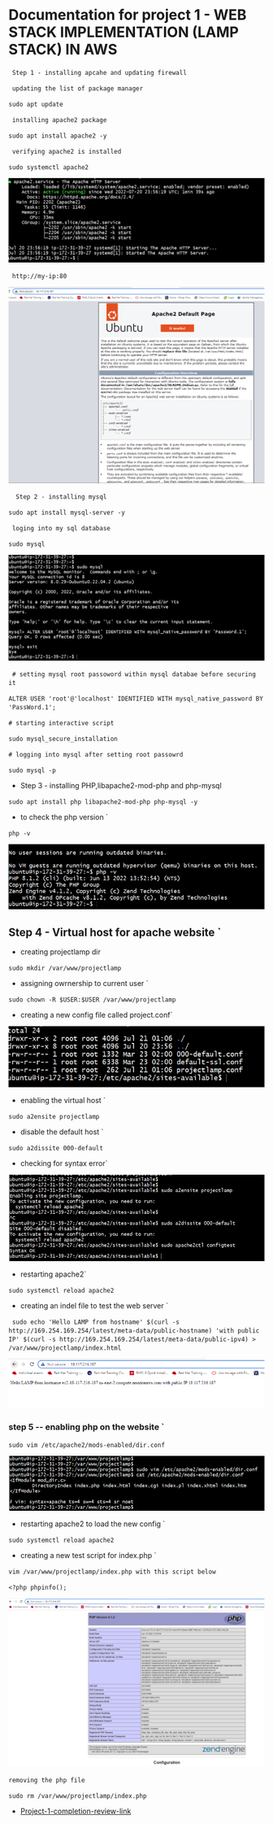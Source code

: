 # Documentation for project 1 - WEB STACK IMPLEMENTATION (LAMP STACK) IN AWS

` Step 1 - installing apcahe and updating firewall`

` updating the list of package manager`

`sudo apt update`

` installing apache2 package`

`sudo apt install apache2 -y `

` verifying apache2 is installed`

`sudo systemctl apache2`

![project image](./images/Project1-Image1-systemctl-status-apache2.PNG)

` http://my-ip:80`

![project image](./images/Project1-Image2-apache-default-page.PNG)

`  Step 2 - installing mysql`

` sudo apt install mysql-server -y `

` loging into my sql database`

` sudo mysql `

![project image](./images/Project1-Image3-mysql-passoword.PNG)



` # setting mysql root passoword within mysql databae before securing it`

` ALTER USER 'root'@'localhost' IDENTIFIED WITH mysql_native_password BY 'PassWord.1'; `

` # starting interactive script `

` sudo mysql_secure_installation `

` # logging into mysql after setting root passowrd `

` sudo mysql -p `

*  Step 3 - installing PHP,libapache2-mod-php and  php-mysql 

` sudo apt install php libapache2-mod-php php-mysql -y `

*  to check the php version `

` php -v ` 

![project image](./images/project-1-image-4-php-version.PNG)

## Step 4 - Virtual host for apache website `

*  creating projectlamp dir 

`sudo mkdir /var/www/projectlamp`

* assigning owrnership to current user `

` sudo chown -R $USER:$USER /var/www/projectlamp `

*  creating a new config file called project.conf` 

![project image](./images/project-1-image-5-projectlamp-conf.PNG)

*  enabling the virtual host `

` sudo a2ensite projectlamp `

*  disable the default host `

` sudo a2dissite 000-default `

* checking for syntax error`

![project image](./images/project-1-image-6-ena-disab-configtest.PNG)

* restarting apache2`

` sudo systemctl reload apache2 `

*  creating an indel file to test the web server `

` sudo echo 'Hello LAMP from hostname' $(curl -s http://169.254.169.254/latest/meta-data/public-hostname) 'with public IP' $(curl -s http://169.254.169.254/latest/meta-data/public-ipv4) > /var/www/projectlamp/index.html` 


![project image](./images/project-1-image-7-new-website-test-page.PNG)


### step 5 -- enabling php on the website `

` sudo vim /etc/apache2/mods-enabled/dir.conf `

![project image](./images/project-1-image-8-mods-enable-dir-conf.PNG)


*  restarting apache2 to load the new config `

` sudo systemctl reload apache2 `

* creating a new test script for index.php `

`vim /var/www/projectlamp/index.php with this script below `

` <?php
phpinfo(); `

![project image](./images/project-1-image-9-new-php-test-page.PNG)


` removing the php file `

` sudo rm /var/www/projectlamp/index.php `


* [Project-1-completion-review-link](https://github.com/babalola1234/project-1.git)














